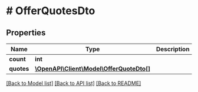 # # OfferQuotesDto

## Properties

Name | Type | Description | Notes
------------ | ------------- | ------------- | -------------
**count** | **int** |  | [optional] 
**quotes** | [**\OpenAPI\Client\Model\OfferQuoteDto[]**](OfferQuoteDto.md) |  | [optional] 

[[Back to Model list]](../../README.md#documentation-for-models) [[Back to API list]](../../README.md#documentation-for-api-endpoints) [[Back to README]](../../README.md)


